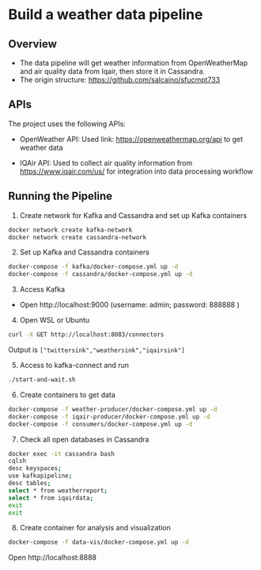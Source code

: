 # Build a weather data pipeline

## Overview
- The data pipeline will get weather information from OpenWeatherMap and air quality data from Iqair, then store it in Cassandra.
- The origin structure: https://github.com/salcaino/sfucmpt733
## APIs
The project uses the following APIs:

- OpenWeather API:  Used link: https://openweathermap.org/api to get weather data

- IQAir API:  Used to collect air quality information from https://www.iqair.com/us/ for integration into data processing workflow


## Running the Pipeline

1. Create network for Kafka and Cassandra  and set up Kafka containers 
```bash
docker network create kafka-network
docker network create cassandra-network
```

2. Set up Kafka and Cassandra containers
```bash
docker-compose -f kafka/docker-compose.yml up -d
docker-compose -f cassandra/docker-compose.yml up -d  
```

3. Access Kafka

- Open http://localhost:9000 (username: admin; password: 888888 )

4. Open WSL or Ubuntu
```bash
curl -X GET http://localhost:8083/connectors
```
Output is `["twittersink","weathersink","iqairsink"]`

5. Access to kafka-connect and run 
```bash
./start-and-wait.sh
```
6. Create containers to get data
```bash
docker-compose -f weather-producer/docker-compose.yml up -d
docker-compose -f iqair-producer/docker-compose.yml up -d
docker-compose -f consumers/docker-compose.yml up -d
```
7. Check all open databases in Cassandra
```bash
docker exec -it cassandra bash
cqlsh
desc keyspaces;
use kafkapipeline;
desc tables;
select * from weatherreport;
select * from iqairdata;
exit
exit
```

8. Create container for analysis and visualization
```bash
docker-compose -f data-vis/docker-compose.yml up -d
```
Open http://localhost:8888 

